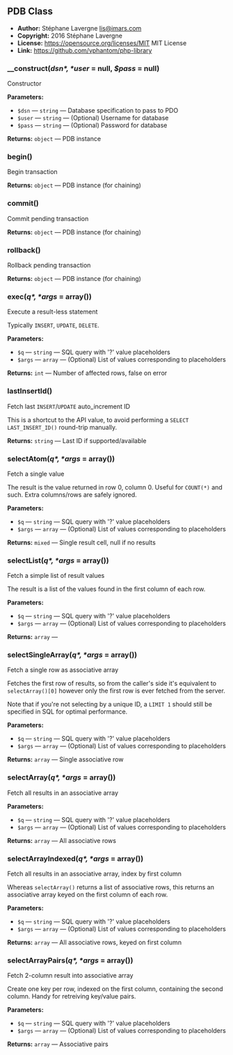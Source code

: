 ## PDB Class

 * **Author:** Stéphane Lavergne <lis@imars.com>
 * **Copyright:** 2016 Stéphane Lavergne
 * **License:** https://opensource.org/licenses/MIT  MIT License
 * **Link:** https://github.com/vphantom/php-library


### __construct(*$dsn*, *$user* = null, *$pass* = null)

Constructor

**Parameters:**

* `$dsn` — `string` — Database specification to pass to PDO
* `$user` — `string` — (Optional) Username for database
* `$pass` — `string` — (Optional) Password for database

**Returns:** `object` — PDB instance


### begin()

Begin transaction

**Returns:** `object` — PDB instance (for chaining)


### commit()

Commit pending transaction

**Returns:** `object` — PDB instance (for chaining)


### rollback()

Rollback pending transaction

**Returns:** `object` — PDB instance (for chaining)


### exec(*$q*, *$args* = array())

Execute a result-less statement

Typically `INSERT`, `UPDATE`, `DELETE`.

**Parameters:**

* `$q` — `string` — SQL query with '?' value placeholders
* `$args` — `array` — (Optional) List of values corresponding to placeholders

**Returns:** `int` — Number of affected rows, false on error


### lastInsertId()

Fetch last `INSERT`/`UPDATE` auto_increment ID

This is a shortcut to the API value, to avoid performing a `SELECT LAST_INSERT_ID()` round-trip manually.

**Returns:** `string` — Last ID if supported/available


### selectAtom(*$q*, *$args* = array())

Fetch a single value

The result is the value returned in row 0, column 0. Useful for `COUNT(*)` and such. Extra columns/rows are safely ignored.

**Parameters:**

* `$q` — `string` — SQL query with '?' value placeholders
* `$args` — `array` — (Optional) List of values corresponding to placeholders

**Returns:** `mixed` — Single result cell, null if no results


### selectList(*$q*, *$args* = array())

Fetch a simple list of result values

The result is a list of the values found in the first column of each row.

**Parameters:**

* `$q` — `string` — SQL query with '?' value placeholders
* `$args` — `array` — (Optional) List of values corresponding to placeholders

**Returns:** `array` — 


### selectSingleArray(*$q*, *$args* = array())

Fetch a single row as associative array

Fetches the first row of results, so from the caller's side it's equivalent to `selectArray()[0]` however only the first row is ever fetched from the server.

Note that if you're not selecting by a unique ID, a `LIMIT 1` should still be specified in SQL for optimal performance.

**Parameters:**

* `$q` — `string` — SQL query with '?' value placeholders
* `$args` — `array` — (Optional) List of values corresponding to placeholders

**Returns:** `array` — Single associative row


### selectArray(*$q*, *$args* = array())

Fetch all results in an associative array

**Parameters:**

* `$q` — `string` — SQL query with '?' value placeholders
* `$args` — `array` — (Optional) List of values corresponding to placeholders

**Returns:** `array` — All associative rows


### selectArrayIndexed(*$q*, *$args* = array())

Fetch all results in an associative array, index by first column

Whereas `selectArray()` returns a list of associative rows, this returns an associative array keyed on the first column of each row.

**Parameters:**

* `$q` — `string` — SQL query with '?' value placeholders
* `$args` — `array` — (Optional) List of values corresponding to placeholders

**Returns:** `array` — All associative rows, keyed on first column


### selectArrayPairs(*$q*, *$args* = array())

Fetch 2-column result into associative array

Create one key per row, indexed on the first column, containing the second column. Handy for retreiving key/value pairs.

**Parameters:**

* `$q` — `string` — SQL query with '?' value placeholders
* `$args` — `array` — (Optional) List of values corresponding to placeholders

**Returns:** `array` — Associative pairs
